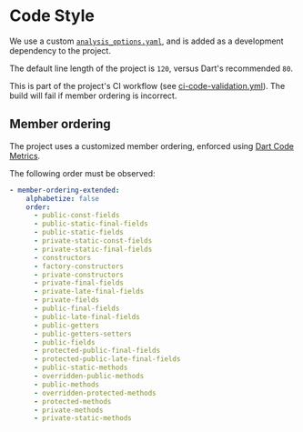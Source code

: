 # Code Style

We use a custom [`analysis_options.yaml`](../erni_mobile/analysis_options.yaml), and is added as a development dependency to the project.

The default line length of the project is `120`, versus Dart's recommended `80`.

This is part of the project's CI workflow (see [ci-code-validation.yml](../.github/workflows/ci-code-validation.yml)). The build will fail if member ordering is incorrect.

## Member ordering
The project uses a customized member ordering, enforced using [Dart Code Metrics](https://dartcodemetrics.dev).

The following order must be observed:

```yaml
- member-ordering-extended:
    alphabetize: false
    order:
      - public-const-fields
      - public-static-final-fields
      - public-static-fields
      - private-static-const-fields
      - private-static-final-fields
      - constructors
      - factory-constructors
      - private-constructors
      - private-final-fields
      - private-late-final-fields
      - private-fields
      - public-final-fields
      - public-late-final-fields
      - public-getters
      - public-getters-setters
      - public-fields
      - protected-public-final-fields
      - protected-public-late-final-fields
      - public-static-methods
      - overridden-public-methods
      - public-methods
      - overridden-protected-methods
      - protected-methods
      - private-methods
      - private-static-methods
```